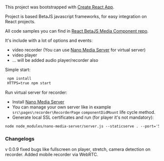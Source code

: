 This project was bootstrapped with [Create React App](https://github.com/facebook/create-react-app).

Project is based BetaJS javascript frameworks, for easy integration on React projects.

All code samples you can find in [React BetaJS Media Component repo](https://github.com/betajs/react-betajs-media-component).

It's include with a lot of options and events:
 - video recorder (You can use [Nano Media Server](https://github.com/Jsonize/nano-media-server) for virtual server)
 - video player
 - ... will be added audio player/recorder also
  
Simple start:
```asp
 npm isntall
 HTTPS=true npm start
```

Run virtual server for recorder:
- Install [Nano Media Server](https://github.com/Jsonize/nano-media-server)
- You can manage your own server like in example `src\pages\recorder\RecorderPage` `componentDidMount` life cycle method.
- Generate local SSL certificates and run (for player it's not mandatory):

```asp
node node_modules/nano-media-server/server.js --staticserve . --port='5050' --sslkey='/path/to/key.pem' --sslcert='/path/to/cert.pem' --ffmpegopt='{ "test_info": { "encoders": ["aac"] } }' 
```

### Changelogs
v 0.0.9 fixed bugs like fullscreen on player, stretch, camera detection on recorder. Added mobile recorder via WebRTC.

